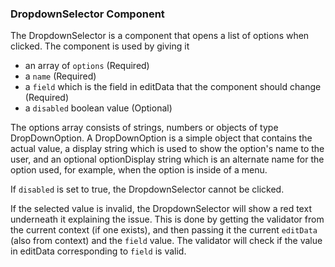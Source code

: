 ### DropdownSelector Component

The DropdownSelector is a component that opens a list of options when clicked. The component is used by giving it

- an array of `options` (Required)
- a `name` (Required)
- a `field` which is the field in editData that the component should change (Required)
- a `disabled` boolean value (Optional)

The options array consists of strings, numbers or objects of type DropDownOption. A DropDownOption is a simple object that contains the actual value, a display string which is used to show the option's name to the user, and an optional optionDisplay string which is an alternate name for the option used, for example, when the option is inside of a menu.

If `disabled` is set to true, the DropdownSelector cannot be clicked.

If the selected value is invalid, the DropdownSelector will show a red text underneath it explaining the issue. This is done by getting the validator from the current context (if one exists), and then passing it the current `editData` (also from context) and the `field` value. The validator will check if the value in editData corresponding to `field` is valid.
